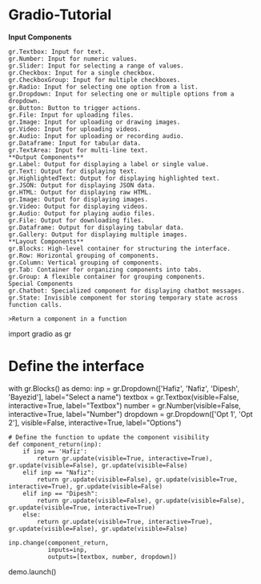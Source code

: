 # Gradio-Tutorial
**Input Components**
```
gr.Textbox: Input for text.
gr.Number: Input for numeric values.
gr.Slider: Input for selecting a range of values.
gr.Checkbox: Input for a single checkbox.
gr.CheckboxGroup: Input for multiple checkboxes.
gr.Radio: Input for selecting one option from a list.
gr.Dropdown: Input for selecting one or multiple options from a dropdown.
gr.Button: Button to trigger actions.
gr.File: Input for uploading files.
gr.Image: Input for uploading or drawing images.
gr.Video: Input for uploading videos.
gr.Audio: Input for uploading or recording audio.
gr.Dataframe: Input for tabular data.
gr.TextArea: Input for multi-line text.
**Output Components**
gr.Label: Output for displaying a label or single value.
gr.Text: Output for displaying text.
gr.HighlightedText: Output for displaying highlighted text.
gr.JSON: Output for displaying JSON data.
gr.HTML: Output for displaying raw HTML.
gr.Image: Output for displaying images.
gr.Video: Output for displaying videos.
gr.Audio: Output for playing audio files.
gr.File: Output for downloading files.
gr.Dataframe: Output for displaying tabular data.
gr.Gallery: Output for displaying multiple images.
**Layout Components**
gr.Blocks: High-level container for structuring the interface.
gr.Row: Horizontal grouping of components.
gr.Column: Vertical grouping of components.
gr.Tab: Container for organizing components into tabs.
gr.Group: A flexible container for grouping components.
Special Components
gr.Chatbot: Specialized component for displaying chatbot messages.
gr.State: Invisible component for storing temporary state across function calls.

>Return a component in a function
```
import gradio as gr

# Define the interface
with gr.Blocks() as demo:
    inp = gr.Dropdown(['Hafiz', 'Nafiz', 'Dipesh', 'Bayezid'], label="Select a name")
    textbox = gr.Textbox(visible=False, interactive=True, label="Textbox")
    number = gr.Number(visible=False, interactive=True, label="Number")
    dropdown = gr.Dropdown(['Opt 1', 'Opt 2'], visible=False, interactive=True, label="Options")

    # Define the function to update the component visibility
    def component_return(inp):
        if inp == 'Hafiz':
            return gr.update(visible=True, interactive=True), gr.update(visible=False), gr.update(visible=False)
        elif inp == "Nafiz":
            return gr.update(visible=False), gr.update(visible=True, interactive=True), gr.update(visible=False)
        elif inp == "Dipesh":
            return gr.update(visible=False), gr.update(visible=False), gr.update(visible=True, interactive=True)
        else:
            return gr.update(visible=True, interactive=True), gr.update(visible=False), gr.update(visible=False)

    inp.change(component_return,
               inputs=inp,
               outputs=[textbox, number, dropdown])

demo.launch()
```
